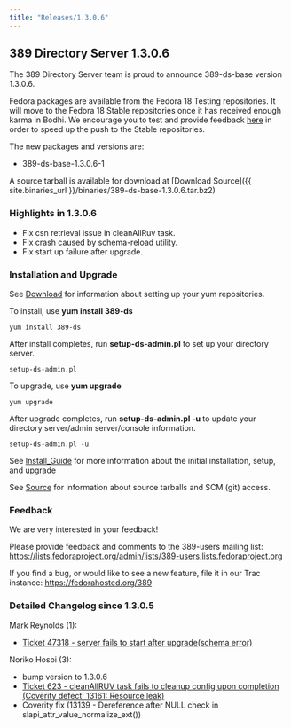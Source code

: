 ```yaml
---
title: "Releases/1.3.0.6"
---
```

389 Directory Server 1.3.0.6
----------------------------

The 389 Directory Server team is proud to announce 389-ds-base version 1.3.0.6.

Fedora packages are available from the Fedora 18 Testing repositories. It will move to the Fedora 18 Stable repositories once it has received enough karma in Bodhi. We encourage you to test and provide feedback [here](https://admin.fedoraproject.org/updates/389-ds-base-1.3.0.6-1.fc18) in order to speed up the push to the Stable repositories.

The new packages and versions are:

-   389-ds-base-1.3.0.6-1

A source tarball is available for download at [Download Source]({{ site.binaries_url }}/binaries/389-ds-base-1.3.0.6.tar.bz2)

### Highlights in 1.3.0.6

-   Fix csn retrieval issue in cleanAllRuv task.
-   Fix crash caused by schema-reload utility.
-   Fix start up failure after upgrade.

### Installation and Upgrade

See [Download](../download.html) for information about setting up your yum repositories.

To install, use **yum install 389-ds**

`yum install 389-ds`

After install completes, run **setup-ds-admin.pl** to set up your directory server.

`setup-ds-admin.pl`

To upgrade, use **yum upgrade**

`yum upgrade`

After upgrade completes, run **setup-ds-admin.pl -u** to update your directory server/admin server/console information.

`setup-ds-admin.pl -u`

See [Install\_Guide](../legacy/install-guide.html) for more information about the initial installation, setup, and upgrade

See [Source](../development/source.html) for information about source tarballs and SCM (git) access.

### Feedback

We are very interested in your feedback!

Please provide feedback and comments to the 389-users mailing list: <https://lists.fedoraproject.org/admin/lists/389-users.lists.fedoraproject.org>

If you find a bug, or would like to see a new feature, file it in our Trac instance: <https://fedorahosted.org/389>

### Detailed Changelog since 1.3.0.5

Mark Reynolds (1):

-   [Ticket 47318 - server fails to start after upgrade(schema error)](https://fedorahosted.org/389/ticket/47318)

Noriko Hosoi (3):

-   bump version to 1.3.0.6
-   [Ticket 623 - cleanAllRUV task fails to cleanup config upon completion (Coverity defect: 13161: Resource leak)](https://fedorahosted.org/389/ticket/623)
-   Coverity fix (13139 - Dereference after NULL check in slapi\_attr\_value\_normalize\_ext())

